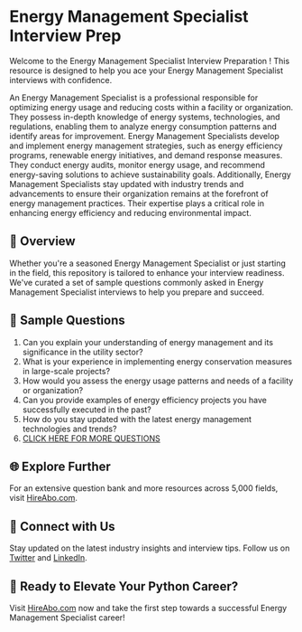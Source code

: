 # Energy Management Specialist Interview Prep

Welcome to the Energy Management Specialist Interview Preparation ! This resource is designed to help you ace your Energy Management Specialist interviews with confidence.

An Energy Management Specialist is a professional responsible for optimizing energy usage and reducing costs within a facility or organization. They possess in-depth knowledge of energy systems, technologies, and regulations, enabling them to analyze energy consumption patterns and identify areas for improvement. Energy Management Specialists develop and implement energy management strategies, such as energy efficiency programs, renewable energy initiatives, and demand response measures. They conduct energy audits, monitor energy usage, and recommend energy-saving solutions to achieve sustainability goals. Additionally, Energy Management Specialists stay updated with industry trends and advancements to ensure their organization remains at the forefront of energy management practices. Their expertise plays a critical role in enhancing energy efficiency and reducing environmental impact.

## 🚀 Overview

Whether you're a seasoned Energy Management Specialist or just starting in the field, this repository is tailored to enhance your interview readiness. We've curated a set of sample questions commonly asked in Energy Management Specialist interviews to help you prepare and succeed.

## 📝 Sample Questions

1. Can you explain your understanding of energy management and its significance in the utility sector?
2. What is your experience in implementing energy conservation measures in large-scale projects?
3. How would you assess the energy usage patterns and needs of a facility or organization?
4. Can you provide examples of energy efficiency projects you have successfully executed in the past?
5. How do you stay updated with the latest energy management technologies and trends?
6. [CLICK HERE FOR MORE QUESTIONS](https://hireabo.com/job/20_1_36/Energy%20Management%20Specialist)

## 🌐 Explore Further

For an extensive question bank and more resources across 5,000 fields, visit [HireAbo.com](https://www.hireabo.com).

## 📱 Connect with Us

Stay updated on the latest industry insights and interview tips. Follow us on [Twitter](https://twitter.com/hireabo) and [LinkedIn](https://www.linkedin.com/in/hire-abo-3609972a8/).

## 🚀 Ready to Elevate Your Python Career?

Visit [HireAbo.com](https://www.hireabo.com) now and take the first step towards a successful Energy Management Specialist career!